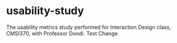 usability-study
===============

The usability metrics study performed for Interaction Design class, CMSI370, with Professor Dondi.
Test Change
